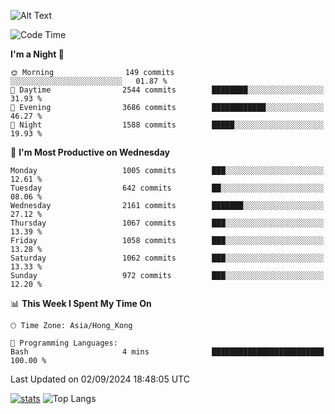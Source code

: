 ![Alt Text](https://media.tenor.com/3Gehha8RO-sAAAAC/goose-dance.gif)

<!--START_SECTION:waka-->
![Code Time](http://img.shields.io/badge/Code%20Time-290%20hrs%2027%20mins-blue)

**I'm a Night 🦉** 

```text
🌞 Morning                149 commits         ░░░░░░░░░░░░░░░░░░░░░░░░░   01.87 % 
🌆 Daytime                2544 commits        ████████░░░░░░░░░░░░░░░░░   31.93 % 
🌃 Evening                3686 commits        ████████████░░░░░░░░░░░░░   46.27 % 
🌙 Night                  1588 commits        █████░░░░░░░░░░░░░░░░░░░░   19.93 % 
```
📅 **I'm Most Productive on Wednesday** 

```text
Monday                   1005 commits        ███░░░░░░░░░░░░░░░░░░░░░░   12.61 % 
Tuesday                  642 commits         ██░░░░░░░░░░░░░░░░░░░░░░░   08.06 % 
Wednesday                2161 commits        ███████░░░░░░░░░░░░░░░░░░   27.12 % 
Thursday                 1067 commits        ███░░░░░░░░░░░░░░░░░░░░░░   13.39 % 
Friday                   1058 commits        ███░░░░░░░░░░░░░░░░░░░░░░   13.28 % 
Saturday                 1062 commits        ███░░░░░░░░░░░░░░░░░░░░░░   13.33 % 
Sunday                   972 commits         ███░░░░░░░░░░░░░░░░░░░░░░   12.20 % 
```


📊 **This Week I Spent My Time On** 

```text
🕑︎ Time Zone: Asia/Hong_Kong

💬 Programming Languages: 
Bash                     4 mins              █████████████████████████   100.00 % 
```


 Last Updated on 02/09/2024 18:48:05 UTC
<!--END_SECTION:waka-->
[![stats](https://github-readme-stats-rose-phi.vercel.app/api?username=jxncted&count_private=true)](https://github.com/jxncted/github-readme-stats)
![Top Langs](https://github-readme-stats-rose-phi.vercel.app/api/top-langs/?username=jxncted\&layout=compact&hide=c,assembly,jupyter%20notebook)
